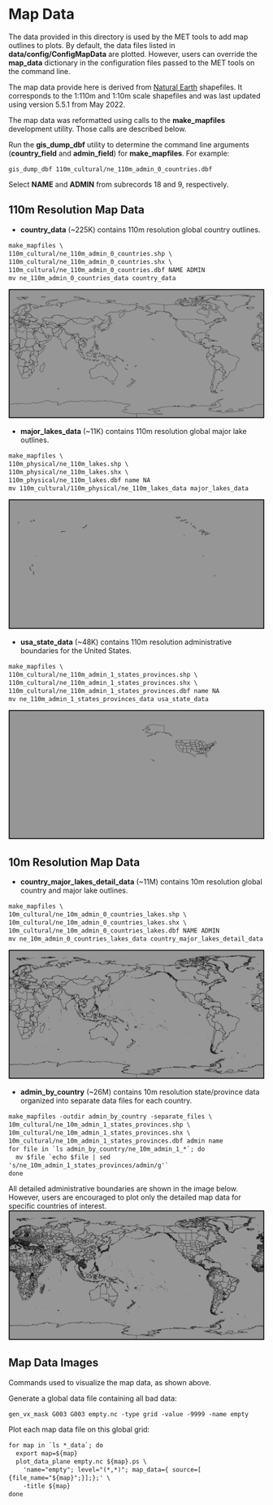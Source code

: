 Map Data
========

The data provided in this directory is used by the MET tools to add map outlines to plots. By default, the data files listed in **data/config/ConfigMapData** are plotted. However, users can override the **map_data** dictionary in the configuration files passed to the MET tools on the command line.

The map data provide here is derived from [Natural Earth](https://www.naturalearthdata.com/) shapefiles. It corresponds to the 1:110m and 1:10m scale shapefiles and was last updated using version 5.5.1 from May 2022.

The map data was reformatted using calls to the **make_mapfiles** development utility. Those calls are described below.

Run the **gis_dump_dbf** utility to determine the command line arguments (**country_field** and **admin_field**) for **make_mapfiles**.
For example:
```
gis_dump_dbf 110m_cultural/ne_110m_admin_0_countries.dbf
```
Select **NAME** and **ADMIN** from subrecords 18 and 9, respectively.

110m Resolution Map Data
------------------------

- **country_data** (~225K) contains 110m resolution global country outlines.
```
make_mapfiles \
110m_cultural/ne_110m_admin_0_countries.shp \
110m_cultural/ne_110m_admin_0_countries.shx \
110m_cultural/ne_110m_admin_0_countries.dbf NAME ADMIN
mv ne_110m_admin_0_countries_data country_data
```
![plot](figure/country_data.png?raw=true "country_data")
- **major_lakes_data** (~11K) contains 110m resolution global major lake outlines.
```
make_mapfiles \
110m_physical/ne_110m_lakes.shp \
110m_physical/ne_110m_lakes.shx \
110m_physical/ne_110m_lakes.dbf name NA
mv 110m_cultural/110m_physical/ne_110m_lakes_data major_lakes_data
```
![plot](figure/major_lakes_data.png?raw=true "major_lakes_data")
- **usa_state_data** (~48K) contains 110m resolution administrative boundaries for the United States.
```
make_mapfiles \
110m_cultural/ne_110m_admin_1_states_provinces.shp \
110m_cultural/ne_110m_admin_1_states_provinces.shx \
110m_cultural/ne_110m_admin_1_states_provinces.dbf name NA
mv ne_110m_admin_1_states_provinces_data usa_state_data
```
![plot](figure/usa_state_data.png?raw=true "usa_state_data")

10m Resolution Map Data
-----------------------

- **country_major_lakes_detail_data** (~11M) contains 10m resolution global country and major lake outlines.
```
make_mapfiles \
10m_cultural/ne_10m_admin_0_countries_lakes.shp \
10m_cultural/ne_10m_admin_0_countries_lakes.shx \
10m_cultural/ne_10m_admin_0_countries_lakes.dbf NAME ADMIN
mv ne_10m_admin_0_countries_lakes_data country_major_lakes_detail_data
```
![plot](figure/country_major_lakes_detail_data.png?raw=true "country_major_lakes_detail_data")

- **admin_by_country** (~26M) contains 10m resolution state/province data organized into separate data files for each country.
```
make_mapfiles -outdir admin_by_country -separate_files \
10m_cultural/ne_10m_admin_1_states_provinces.shp \
10m_cultural/ne_10m_admin_1_states_provinces.shx \
10m_cultural/ne_10m_admin_1_states_provinces.dbf admin name
for file in `ls admin_by_country/ne_10m_admin_1_*`; do
  mv $file `echo $file | sed 's/ne_10m_admin_1_states_provinces/admin/g'`
done
```
All detailed administrative boundaries are shown in the image below. However, users are encouraged to plot only the detailed map data for specific countries of interest.
![plot](figure/admin_by_country_data.png?raw=true "admin_by_country_data")

Map Data Images
---------------

Commands used to visualize the map data, as shown above.

Generate a global data file containing all bad data:
```
gen_vx_mask G003 G003 empty.nc -type grid -value -9999 -name empty
```
Plot each map data file on this global grid:
```
for map in `ls *_data`; do
  export map=${map}
  plot_data_plane empty.nc ${map}.ps \
    'name="empty"; level="(*,*)"; map_data={ source=[ {file_name="${map}";}];};' \
    -title ${map}
done
```
